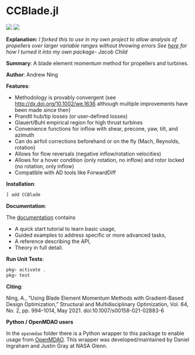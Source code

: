 # CCBlade.jl

[![](https://img.shields.io/badge/docs-stable-blue.svg)](https://flow.byu.edu/CCBlade.jl/stable)
![](https://github.com/byuflowlab/CCBlade.jl/workflows/Run%20tests/badge.svg)

**Explanation:** *I forked this to use in my own project to allow analysis of propellers over larger variable ranges without throwing errors
See [here](https://stackoverflow.com/questions/57981644/how-can-i-use-an-unregistered-package-in-julia) for how I turned it into my own package- Jacob Child*

**Summary**: A blade element momentum method for propellers and turbines. 

**Author**: Andrew Ning

**Features**:

- Methodology is provably convergent (see <http://dx.doi.org/10.1002/we.1636> although multiple improvements have been made since then)
- Prandtl hub/tip losses (or user-defined losses)
- Glauert/Buhl empirical region for high thrust turbines
- Convenience functions for inflow with shear, precone, yaw, tilt, and azimuth
- Can do airfoil corrections beforehand or on the fly (Mach, Reynolds, rotation)
- Allows for flow reversals (negative inflow/rotation velocities)
- Allows for a hover condition (only rotation, no inflow) and rotor locked (no rotation, only inflow)
- Compatible with AD tools like ForwardDiff

**Installation**:

```julia
] add CCBlade
```

**Documentation**:

The [documentation](https://flow.byu.edu/CCBlade.jl/stable/) contains
- A quick start tutorial to learn basic usage,
- Guided examples to address specific or more advanced tasks,
- A reference describing the API,
- Theory in full detail.

**Run Unit Tests**:

```julia
pkg> activate .
pkg> test
```

**Citing**:

Ning, A., “Using Blade Element Momentum Methods with Gradient-Based Design Optimization,” Structural and Multidisciplinary Optimization, Vol. 64, No. 2, pp. 994–1014, May 2021. doi:10.1007/s00158-021-02883-6

**Python / OpenMDAO users**

In the `openmdao` folder there is a Python wrapper to this package to enable usage from [OpenMDAO](https://openmdao.org).  This wrapper was developed/maintained by Daniel Ingraham and Justin Gray at NASA Glenn.

